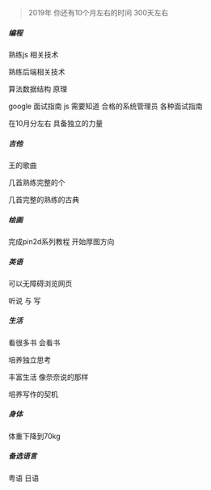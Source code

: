 > 2019年 你还有10个月左右的时间 300天左右

##### 编程 

熟练js 相关技术

熟练后端相关技术

算法数据结构 原理

google 面试指南 js 需要知道 合格的系统管理员 各种面试指南

在10月分左右 具备独立的力量





##### 吉他

王的歌曲

几首熟练完整的个

几首完整的熟练的古典



##### 绘画

完成pin2d系列教程  开始厚图方向





##### 英语

可以无障碍浏览网页

听说 与 写



##### 生活

看很多书 会看书

培养独立思考

丰富生活 像奈奈说的那样 

培养写作的契机



##### 身体

体重下降到70kg







##### 备选语言

粤语 日语

